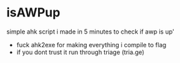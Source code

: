 # isAWPup
simple ahk script i made in 5 minutes to check if awp is up'

- fuck ahk2exe for making everything i compile to flag
- if you dont trust it run through triage (tria.ge)
